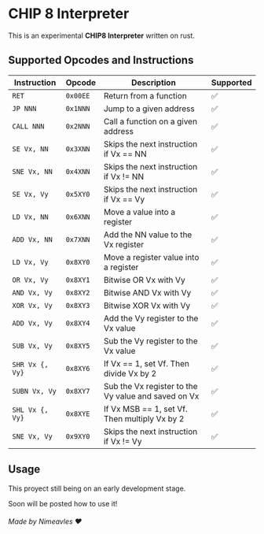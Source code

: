 # CHIP 8 Interpreter

This is an experimental **CHIP8 Interpreter** written on rust.

## Supported Opcodes and Instructions

| Instruction           | Opcode     | Description                                         | Supported
| --------------------- | ---------- | --------------------------------------------------- | --------------------
| `RET`                 | `0x00EE`   | Return from a function                              | :white_check_mark:
| `JP NNN`              | `0x1NNN`   | Jump to a given address                             | :white_check_mark:
| `CALL NNN`            | `0x2NNN`   | Call a function on a given address                  | :white_check_mark:
| `SE Vx, NN`           | `0x3XNN`   | Skips the next instruction if Vx == NN              | :white_check_mark:
| `SNE Vx, NN`          | `0x4XNN`   | Skips the next instruction if Vx != NN              | :white_check_mark:
| `SE Vx, Vy`           | `0x5XY0`   | Skips the next instruction if Vx == Vy              | :white_check_mark:
| `LD Vx, NN`           | `0x6XNN`   | Move a value into a register                        | :white_check_mark:
| `ADD Vx, NN`          | `0x7XNN`   | Add the NN value to the Vx register                 | :white_check_mark:
| `LD Vx, Vy`           | `0x8XY0`   | Move a register value into a register               | :white_check_mark: 
| `OR Vx, Vy`           | `0x8XY1`   | Bitwise OR Vx with Vy                               | :white_check_mark:
| `AND Vx, Vy`          | `0x8XY2`   | Bitwise AND Vx with Vy                              | :white_check_mark:
| `XOR Vx, Vy`          | `0x8XY3`   | Bitwise XOR Vx with Vy                              | :white_check_mark:
| `ADD Vx, Vy`          | `0x8XY4`   | Add the Vy register to the Vx value                 | :white_check_mark:
| `SUB Vx, Vy`          | `0x8XY5`   | Sub the Vy register to the Vx value                 | :white_check_mark:
| `SHR Vx {, Vy}`       | `0x8XY6`   | If Vx == 1, set Vf. Then divide Vx by 2             | :white_check_mark:
| `SUBN Vx, Vy`         | `0x8XY7`   | Sub the Vx register to the Vy value and saved on Vx | :white_check_mark:
| `SHL Vx {, Vy}`       | `0x8XYE`   | If Vx MSB == 1, set Vf. Then multiply Vx by 2       | :white_check_mark:
| `SNE Vx, Vy`          | `0x9XY0`   | Skips the next instruction if Vx != Vy              | :white_check_mark:

## Usage

This proyect still being on an early development stage.

Soon will be posted how to use it!

###### Made by Nimeavles :heart: